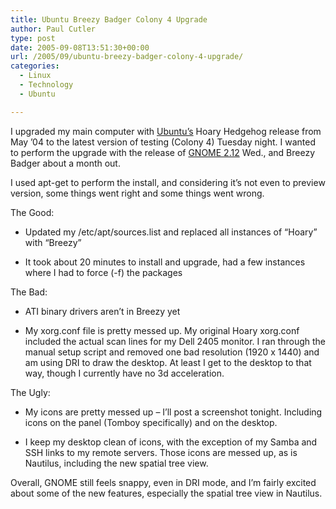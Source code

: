 ```yaml
---
title: Ubuntu Breezy Badger Colony 4 Upgrade
author: Paul Cutler
type: post
date: 2005-09-08T13:51:30+00:00
url: /2005/09/ubuntu-breezy-badger-colony-4-upgrade/
categories:
  - Linux
  - Technology
  - Ubuntu

---
```

I upgraded my main computer with [Ubuntu&#8217;s][1] Hoary Hedgehog release from May &#8217;04 to the latest version of testing (Colony 4) Tuesday night. I wanted to perform the upgrade with the release of [GNOME 2.12][2] Wed., and Breezy Badger about a month out.

I used apt-get to perform the install, and considering it&#8217;s not even to preview version, some things went right and some things went wrong.

The Good:

  * Updated my /etc/apt/sources.list and replaced all instances of &#8220;Hoary&#8221; with &#8220;Breezy&#8221; 

  * It took about 20 minutes to install and upgrade, had a few instances where I had to force (-f) the packages

The Bad:

  * ATI binary drivers aren&#8217;t in Breezy yet

  * My xorg.conf file is pretty messed up. My original Hoary xorg.conf included the actual scan lines for my Dell 2405 monitor. I ran through the manual setup script and removed one bad resolution (1920 x 1440) and am using DRI to draw the desktop. At least I get to the desktop to that way, though I currently have no 3d acceleration.

The Ugly:

  * My icons are pretty messed up &#8211; I&#8217;ll post a screenshot tonight. Including icons on the panel (Tomboy specifically) and on the desktop.

  * I keep my desktop clean of icons, with the exception of my Samba and SSH links to my remote servers. Those icons are messed up, as is Nautilus, including the new spatial tree view.

Overall, GNOME still feels snappy, even in DRI mode, and I&#8217;m fairly excited about some of the new features, especially the spatial tree view in Nautilus.

 [1]: http://www.ubuntulinux.org
 [2]: http://www.gnome.org/start/2.12/